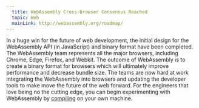 ```yaml
---
  title: WebAssembly Cross-Browser Consensus Reached
  topic: Web
  mainLink: http://webassembly.org/roadmap/
---
```


In a huge win for the future of web development, the initial design for the
WebAssembly API (in JavaScript) and binary format have been completed. The
WebAssembly team represents all the major browsers, including Chrome, Edge,
Firefox, and Webkit. The outcome of WebAssembly is to create a binary format
for browsers which will ultimately improve performance and decrease bundle size.
The teams are now hard at work integrating the WebAssembly into browsers and
updating the developer tools to make move the future of the web forward. For
the engineers that love being no the cutting edge, you can begin experimenting
with WebAssembly by [compiling](http://webassembly.org/getting-started/developers-guide/) on your own machine.
